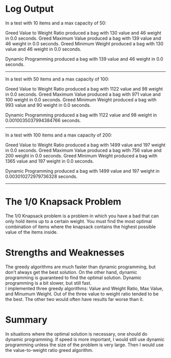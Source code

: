 
# Log Output
In a test with 10 items and a max capacity of 50:

Greed Value to Weight Ratio produced a bag with 130 value and 46 weight in 0.0 seconds.
Greed Maximum Value produced a bag with 139 value and 46 weight in 0.0 seconds.
Greed Minimum Weight produced a bag with 130 value and 46 weight in 0.0 seconds.

Dynamic Programming produced a bag with 139 value and 46 weight in 0.0 seconds.


--------------------------------------------------------------------------------
In a test with 50 items and a max capacity of 100:

Greed Value to Weight Ratio produced a bag with 1122 value and 98 weight in 0.0 seconds.
Greed Maximum Value produced a bag with 971 value and 100 weight in 0.0 seconds.
Greed Minimum Weight produced a bag with 993 value and 90 weight in 0.0 seconds.

Dynamic Programming produced a bag with 1122 value and 98 weight in 0.0010035037994384766 seconds.


--------------------------------------------------------------------------------
In a test with 100 items and a max capacity of 200:

Greed Value to Weight Ratio produced a bag with 1499 value and 197 weight in 0.0 seconds.
Greed Maximum Value produced a bag with 756 value and 200 weight in 0.0 seconds.
Greed Minimum Weight produced a bag with 1365 value and 197 weight in 0.0 seconds.

Dynamic Programming produced a bag with 1499 value and 197 weight in 0.003010272979736328 seconds.


--------------------------------------------------------------------------------


# The 1/0 Knapsack Problem
The 1/0 Knapsack problem is a problem in which you have a bad that can only hold items up to a certain weight. You must find the most optimal combination of items where the knapsack contains the highest possible value of the items inside.

# Strengths and Weaknesses
The greedy algorithms are much faster than dynamic programming, but don't always get the best solution. On the other hand, dynamic programming is guaranteed to find the optimal solution. Dynamic programming is a bit slower, but still fast.  
I implemented three greedy algorithms: Value and Weight Ratio, Max Value, and Minumum Weight. Out of the three value to weight ratio tended to be the best. The other two would often have results far worse than it.  

# Summary
In situations where the optimal solution is necessary, one should do dynamic programming. If speed is more important, I would still use dynamic programming unless the size of the problem is very large. Then I would use the value-to-weight ratio greed algorithm.